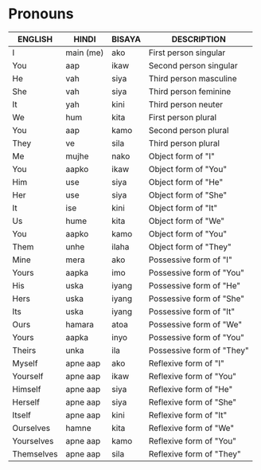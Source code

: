 # Pronouns

|ENGLISH|HINDI|BISAYA|DESCRIPTION|
|---|---|---|---|
|I|main (me)|ako|First person singular|
|You|aap|ikaw|Second person singular|
|He|vah|siya|Third person masculine|
|She|vah|siya|Third person feminine|
|It|yah|kini|Third person neuter|
|We|hum|kita|First person plural|
|You|aap|kamo|Second person plural|
|They|ve|sila|Third person plural|
|Me|mujhe|nako|Object form of "I"|
|You|aapko|ikaw|Object form of "You"|
|Him|use|siya|Object form of "He"|
|Her|use|siya|Object form of "She"|
|It|ise|kini|Object form of "It"|
|Us|hume|kita|Object form of "We"|
|You|aapko|kamo|Object form of "You"|
|Them|unhe|ilaha|Object form of "They"|
|Mine|mera|ako|Possessive form of "I"|
|Yours|aapka|imo|Possessive form of "You"|
|His|uska|iyang|Possessive form of "He"|
|Hers|uska|iyang|Possessive form of "She"|
|Its|uska|iyang|Possessive form of "It"|
|Ours|hamara|atoa|Possessive form of "We"|
|Yours|aapka|inyo|Possessive form of "You"|
|Theirs|unka|ila|Possessive form of "They"|
|Myself|apne aap|ako|Reflexive form of "I"|
|Yourself|apne aap|ikaw|Reflexive form of "You"|
|Himself|apne aap|siya|Reflexive form of "He"|
|Herself|apne aap|siya|Reflexive form of "She"|
|Itself|apne aap|kini|Reflexive form of "It"|
|Ourselves|hamne|kita|Reflexive form of "We"|
|Yourselves|apne aap|kamo|Reflexive form of "You"|
|Themselves|apne aap|sila|Reflexive form of "They"|

